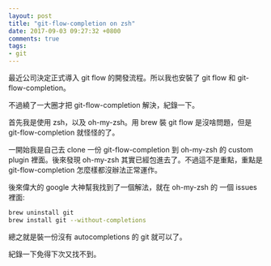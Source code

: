 ```yaml
---
layout: post
title: "git-flow-completion on zsh"
date: 2017-09-03 09:27:32 +0800
comments: true
tags: 
- git
---
```

最近公司決定正式導入 git flow 的開發流程。所以我也安裝了 git flow 和 git-flow-completion。

不過繞了一大圈才把 git-flow-completion 解決，紀錄一下。
<!-- more  -->
首先我是使用 zsh，以及 oh-my-zsh。用 brew 裝 git flow 是沒啥問題，但是 git-flow-completion 就怪怪的了。

一開始我是自己去 clone 一份 git-flow-completion 到 oh-my-zsh 的 custom plugin 裡面。後來發現 oh-my-zsh 其實已經包進去了。不過這不是重點，重點是 git-flow-completion 怎麼樣都沒辦法正常運作。

後來偉大的 google 大神幫我找到了一個解法，就在 oh-my-zsh 的 一個 issues 裡面:

```zsh
brew uninstall git
brew install git --without-completions
```

總之就是裝一份沒有 autocompletions 的 git 就可以了。

紀錄一下免得下次又找不到。
